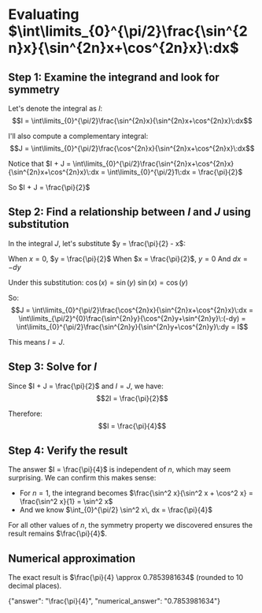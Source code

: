 # Evaluating $\int\limits_{0}^{\pi/2}\frac{\sin^{2n}x}{\sin^{2n}x+\cos^{2n}x}\:dx$

## Step 1: Examine the integrand and look for symmetry

Let's denote the integral as $I$:
$$I = \int\limits_{0}^{\pi/2}\frac{\sin^{2n}x}{\sin^{2n}x+\cos^{2n}x}\:dx$$

I'll also compute a complementary integral:
$$J = \int\limits_{0}^{\pi/2}\frac{\cos^{2n}x}{\sin^{2n}x+\cos^{2n}x}\:dx$$

Notice that $I + J = \int\limits_{0}^{\pi/2}\frac{\sin^{2n}x+\cos^{2n}x}{\sin^{2n}x+\cos^{2n}x}\:dx = \int\limits_{0}^{\pi/2}1\:dx = \frac{\pi}{2}$

So $I + J = \frac{\pi}{2}$

## Step 2: Find a relationship between $I$ and $J$ using substitution

In the integral $J$, let's substitute $y = \frac{\pi}{2} - x$:

When $x = 0$, $y = \frac{\pi}{2}$
When $x = \frac{\pi}{2}$, $y = 0$
And $dx = -dy$

Under this substitution:
$\cos(x) = \sin(y)$
$\sin(x) = \cos(y)$

So:
$$J = \int\limits_{0}^{\pi/2}\frac{\cos^{2n}x}{\sin^{2n}x+\cos^{2n}x}\:dx = \int\limits_{\pi/2}^{0}\frac{\sin^{2n}y}{\cos^{2n}y+\sin^{2n}y}\:(-dy) = \int\limits_{0}^{\pi/2}\frac{\sin^{2n}y}{\sin^{2n}y+\cos^{2n}y}\:dy = I$$

This means $I = J$.

## Step 3: Solve for $I$

Since $I + J = \frac{\pi}{2}$ and $I = J$, we have:
$$2I = \frac{\pi}{2}$$

Therefore:
$$I = \frac{\pi}{4}$$

## Step 4: Verify the result

The answer $I = \frac{\pi}{4}$ is independent of $n$, which may seem surprising. We can confirm this makes sense:

- For $n = 1$, the integrand becomes $\frac{\sin^2 x}{\sin^2 x + \cos^2 x} = \frac{\sin^2 x}{1} = \sin^2 x$
- And we know $\int_{0}^{\pi/2} \sin^2 x\, dx = \frac{\pi}{4}$

For all other values of $n$, the symmetry property we discovered ensures the result remains $\frac{\pi}{4}$.

## Numerical approximation
The exact result is $\frac{\pi}{4} \approx 0.7853981634$ (rounded to 10 decimal places).

{"answer": "\\frac{\\pi}{4}", "numerical_answer": "0.7853981634"}